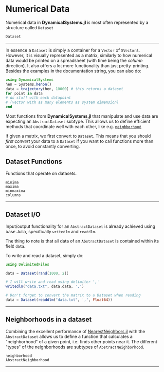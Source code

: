 # Numerical Data
Numerical data in **DynamicalSystems.jl** is most often represented by a structure called `Dataset`
```@docs
Dataset
```
---
In essence a `Dataset` is simply a container for a `Vector` of `SVector`s.
However, it
is visually represented as a matrix, similarly to how numerical data would be printed
on a spreadsheet (with time being the *column* direction). It also offers a lot more
functionality than just pretty-printing.
Besides the examples in the documentation string,
you can also do:
```julia
using DynamicalSystems
hen = Systems.henon()
data = trajectory(hen, 10000) # this returns a dataset
for point in data
# do stuff with each datapoint
# (vector with as many elements as system dimension)
end
```

Most functions from **DynamicalSystems.jl** that manipulate and use data are expecting an `AbstractDataset` subtype. This allows us to define efficient methods that coordinate well with each other, like e.g. [`neighborhood`](@ref).

If given a matrix, we first convert to `Dataset`. This means that you should *first
convert* your data to a `Dataset` if you want to call functions more than once, to avoid
constantly converting.

## Dataset Functions
Functions that operate on datasets.
```@docs
minima
maxima
minmaxima
columns
```
---
## Dataset I/O
Input/output functionality for an `AbstractDataset` is already achieved using base Julia, specifically `writedlm` and `readdlm`.

The thing to note is that all data of an `AbstractDataset` is contained within its field `data`.

To write and read a dataset, simply do:

```julia
using DelimitedFiles

data = Dataset(rand(1000, 2))

# I will write and read using delimiter ','
writedlm("data.txt", data.data, ',')

# Don't forget to convert the matrix to a Dataset when reading
data = Dataset(readdlm("data.txt", ',', Float64))
```
---

## Neighborhoods in a dataset
Combining the excellent performance of [NearestNeighbors.jl](https://github.com/KristofferC/NearestNeighbors.jl) with the `AbstractDataset` allows us to define a function that calculates a "neighborhood" of a given point, i.e. finds other points near it. The different "types" of the neighborhoods are subtypes of `AbstractNeighborhood`.
```@docs
neighborhood
AbstractNeighborhood
```
---
